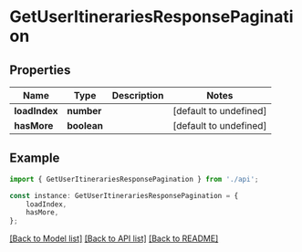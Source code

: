 # GetUserItinerariesResponsePagination


## Properties

Name | Type | Description | Notes
------------ | ------------- | ------------- | -------------
**loadIndex** | **number** |  | [default to undefined]
**hasMore** | **boolean** |  | [default to undefined]

## Example

```typescript
import { GetUserItinerariesResponsePagination } from './api';

const instance: GetUserItinerariesResponsePagination = {
    loadIndex,
    hasMore,
};
```

[[Back to Model list]](../README.md#documentation-for-models) [[Back to API list]](../README.md#documentation-for-api-endpoints) [[Back to README]](../README.md)
